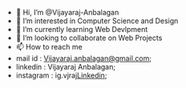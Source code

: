 - 👋 Hi, I’m @Vijayaraj-Anbalagan
- 👀 I’m interested in Computer Science and Design
- 🌱 I’m currently learning Web Devlpment
- 💞️ I’m looking to collaborate on Web Projects
- 📫 How to reach me
- mail id : Vijayaraj.anbalagan@gmail.com;
- linkedin : Vijayaraj Anbalagan;
- instagram : ig.vjraj[Linkedin](https://www.linkedin.com/in/vijayaraj-anbalagan-6595a3243/?originalSubdomain=in);
<!---
Vijayaraj-Anbalagan/Vijayaraj-Anbalagan is a ✨ special ✨ repository because its `README.md` (this file) appears on your GitHub profile.
You can click the Preview link to take a look at your changes.
--->

